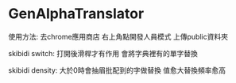 # GenAlphaTranslator

使用方法:
去chrome應用商店
右上角點開發人員模式
上傳public資料夾

skibidi switch:
打開後滑桿才有作用
會將字典裡有的單字替換

skibidi density:
大於0時會抽眉批配到的字做替換
值愈大替換頻率愈高
